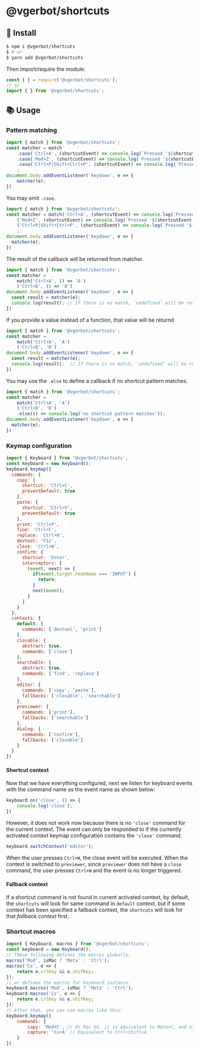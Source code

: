 # @vgerbot/shortcuts

## :electric_plug: Install

```bash
$ npm i @vgerbot/shortcuts
$ # or
$ yarn add @vgerbot/shortcuts
```

Then import/require the module:

```js
const { } = require('@vgerbot/shortcuts');
// or
import { } from '@vgerbot/shortcuts';
```

## :books: Usage

### Pattern matching

```js
import { match } from '@vgerbot/shortcuts';
const matcher = match
    .case('Ctrl+A', (shortcutEvent) => console.log(`Pressed '${shortcutEvent.shortcut}`)) // output when matching: Pressed 'Ctrl+A'
    .case('Mod+Z', (shortcutEvent) => console.log(`Pressed '${shortcutEvent.shortcut}'`)) // output when matching: Mac: `Pressed 'Meta+A'`, Win,Linux:`Pressed 'Ctrl+A'`
    .case('Ctrl+P|Shift+Ctrl+P', (shortcutEvent) => console.log(`Pressed '${shortcutEvent.shortcut}`)) // output when matching: `Pressed 'Ctrl+P'` or `Pressed 'Shift+Ctrl+P'`
    ;
document.body.addEventListener('keydown', e => {
    matcher(e);
})
```

You may omit `.case`.

```js
import { match } from '@vgerbot/shortcuts';
const matcher = match('Ctrl+A', (shortcutEvent) => console.log(`Pressed '${shortcutEvent.shortcut}`)) // output when matching: Pressed 'Ctrl+A'
    ('Mod+Z', (shortcutEvent) => console.log(`Pressed '${shortcutEvent.shortcut}'`)) // output when matching: Mac: `Pressed 'Meta+A'`, Win,Linux:`Pressed 'Ctrl+A'`
    ('Ctrl+P|Shift+Ctrl+P', (shortcutEvent) => console.log(`Pressed '${shortcutEvent.shortcut}`)) // output when matching: `Pressed 'Ctrl+P'` or `Pressed 'Shift+Ctrl+P'`
    ;
document.body.addEventListener('keydown', e => {
  matcher(e);
})
```

The result of the callback will be returned from matcher.

```js
import { match } from '@vgerbot/shortcuts';
const matcher =
    match('Ctrl+A', () => 'A')
    ('Ctrl+B', () => 'B')
document.body.addEventListener('keydown', e => {
  const result = matcher(e);
  console.log(result); // If there is no match, `undefined` will be returned.
})
```

If you provide a value instead of a function, that value will be returnd

```js
import { match } from '@vgerbot/shortcuts';
const matcher =
    match('Ctrl+A', 'A')
    ('Ctrl+B', 'B')
document.body.addEventListener('keydown', e => {
  const result = matcher(e);
  console.log(result);  // If there is no match, `undefined` will be returned.
})
```

You may use the `.else` to define a callback  if no shortcut pattern matches.

```js
import { match } from '@vgerbot/shortcuts';
const matcher =
    match('Ctrl+A', 'A')
    ('Ctrl+B', 'B')
    .else(() => console.log('no shortcut pattern matches'));
document.body.addEventListener('keydown', e => {
  matcher(e);
})
```

### Keymap configuration

```js
import { Keyboard } from '@vgerbot/shortcuts';
const keyboard = new Keyboard();
keyboard.keymap({
  commands: {
    copy: {
      shortcut: 'Ctrl+C',
      preventDefault: true
    },
    paste: {
      shortcut: 'Ctrl+V',
      preventDefault: true
    },
    print: 'Ctrl+P',
    find: 'Ctrl+F',
    replace: 'Ctrl+H',
    devtool: 'F12',
    close: 'Ctrl+W',
    confirm: {
      shortcut: 'Enter',
      interceptors: [
        (event, next) => {
          if(event.target.nodeName === 'INPUT') {
            return;
          }
          next(event);
        }
      ]
    }
  },
  contexts: {
    default: {
      commands: ['devtool', 'print']
    },
    closable: {
      abstract: true,
      commands: ['close']
    },
    searchable: {
      abstract: true,
      commands: ['find', 'replace']
    },
    editor: {
      commands: ['copy', 'paste'],
      fallbacks: ['closable', 'searchable']
    },
    previewer: {
      commands: ['print'],
      fallbacks: ['searchable']
    },
    dialog: {
      commands: ['confirm'],
      fallbacks: ['closable']
    }
  }
})
```

#### Shortcut context

Now that we have everything configured, next we listen for keyboard events with the command name as the event name as shown below:

```js
keyboard.on('close', () => {
    console.log('close');
})
```

However, it does not work now because there is no `'close'` command for the current context. The event can only be responded to if the currently activated context keymap configuration contains the `'close'` command.

```js
keyboard.switchContext('editor');
```

When the user presses `Ctrl+W`, the close event will be executed.
When the context is switched to `previewer`, since `previewer` does not have a `close` command, the user presses `Ctrl+W` and the event is no longer triggered.

#### Fallback context

If a shortcut command is not found in current activated context, by default, the `shortcuts` will look for same command in `default` context, but if some context has been specified a fallback context, the `shortcuts` will look for that *fallback context* first.

### Shortcut macros

```js
import { Keyboard, macros } from '@vgerbot/shortcuts';
const keyboard = new Keyboard();
// These following defines the macros globally.
macros('Mod', isMac ? 'Meta' : 'Ctrl');
macros('Cs', e => {
    return e.crlKey && e.shifKey;
});
// or defines the macros for keyboard instance.
keyboard.macros('Mod', isMac ? 'Meta' : 'Ctrl');
keyboard.macros('Cs', e => {
    return e.crlKey && e.shifKey;
});
// After that, you can use macros like this:
keyboard.keymap({
    commands: {
        copy: 'Mod+C', // On Mac OS, it is equivalent to Meta+C, and other systems are equivalent to Ctrl+C
        capture: 'Cs+A' // Equivalent to Ctrl+Shift+A
    }
})
```
